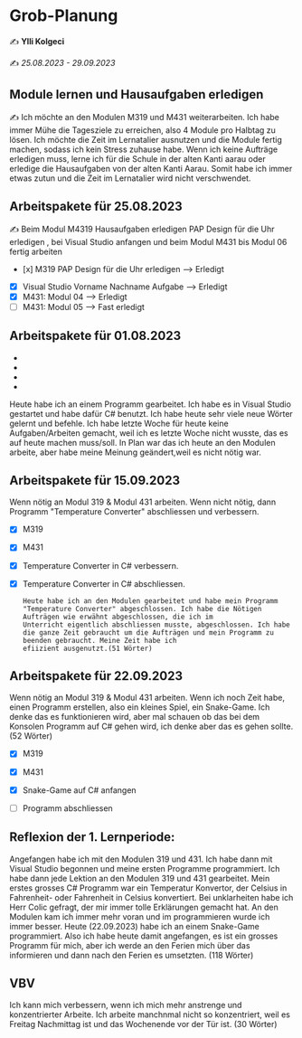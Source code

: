 # Grob-Planung

✍️  **Ylli Kolgeci**

✍️ *25.08.2023 - 29.09.2023*

## Module lernen und Hausaufgaben erledigen

✍️ Ich möchte an den Modulen M319 und M431 weiterarbeiten. Ich habe immer Mühe die Tagesziele zu erreichen, also 4 Module pro Halbtag zu lösen. Ich möchte die Zeit im Lernatalier ausnutzen und die Module fertig machen, sodass ich kein Stress zuhause habe. Wenn ich keine Aufträge erledigen muss, lerne ich für die Schule in der alten Kanti aarau oder erledige die Hausaufgaben von der alten Kanti Aarau. Somit habe ich immer etwas zutun und die Zeit im Lernatalier wird nicht verschwendet.

## Arbeitspakete für 25.08.2023

✍️ Beim Modul M4319 Hausaufgaben erledigen PAP Design für die Uhr erledigen , bei Visual Studio anfangen und beim Modul M431 bis Modul 06 fertig arbeiten


- [x] M319 PAP Design für die Uhr erledigen --> Erledigt
- [x] Visual Studio Vorname Nachname Aufgabe --> Erledigt
- [x] M431: Modul 04 --> Erledigt
- [ ] M431: Modul 05 --> Fast erledigt

## Arbeitspakete für 01.08.2023
-
-
-
-
Heute habe ich an einem Programm gearbeitet. Ich habe es in Visual Studio gestartet und habe dafür C# benutzt. Ich habe heute sehr viele neue Wörter gelernt und befehle. Ich habe letzte Woche für heute keine Aufgaben/Arbeiten gemacht, weil ich es letzte Woche nicht wusste, das es auf heute machen muss/soll. In Plan war das ich heute an den Modulen arbeite, aber habe meine Meinung geändert,weil es nicht nötig war.

## Arbeitspakete für 15.09.2023

Wenn nötig an Modul 319 & Modul 431 arbeiten.
Wenn nicht nötig, dann Programm "Temperature Converter" abschliessen und verbessern.

- [x] M319
- [x] M431
- [x] Temperature Converter in C# verbessern.
- [x] Temperature Converter in C# abschliessen.
      
      Heute habe ich an den Modulen gearbeitet und habe mein Programm "Temperature Converter" abgeschlossen. Ich habe die Nötigen Aufträgen wie erwähnt abgeschlossen, die ich im
      Unterricht eigentlich abschliessen musste, abgeschlossen. Ich habe die ganze Zeit gebraucht um die Aufträgen und mein Programm zu beenden gebraucht. Meine Zeit habe ich
      efiizient ausgenutzt.(51 Wörter)

## Arbeitspakete für 22.09.2023

Wenn nötig an Modul 319 & Modul 431 arbeiten.
Wenn ich noch Zeit habe, einen Programm erstellen, also ein kleines Spiel, ein Snake-Game. Ich denke das es funktionieren wird, aber mal schauen ob das bei dem Konsolen Programm auf C# gehen wird, ich denke aber das es gehen sollte.(52 Wörter)

- [x] M319
- [x] M431
- [x] Snake-Game auf C# anfangen
- [ ] Programm abschliessen



## Reflexion der 1. Lernperiode:

Angefangen habe ich mit den Modulen 319 und 431. Ich habe dann mit Visual Studio begonnen und meine ersten Programme programmiert. Ich habe dann jede Lektion an den Modulen 319 und 431 gearbeitet. Mein erstes grosses C# Programm war ein Temperatur Konvertor, der Celsius in Fahrenheit- oder Fahrenheit in Celsius konvertiert. Bei unklarheiten habe ich Herr Colic gefragt, der mir immer tolle Erklärungen gemacht hat. An den Modulen kam ich immer mehr voran und im programmieren wurde ich immer besser. Heute (22.09.2023) habe ich an einem Snake-Game programmiert. Also ich habe heute damit angefangen, es ist ein grosses Programm für mich, aber ich werde an den Ferien mich über das informieren und dann nach den Ferien es umsetzten. (118 Wörter)

## VBV

Ich kann mich verbessern, wenn ich mich mehr anstrenge und konzentrierter Arbeite. Ich arbeite manchnmal nicht so konzentriert, weil es Freitag Nachmittag ist und das Wochenende vor der Tür ist. (30 Wörter)
